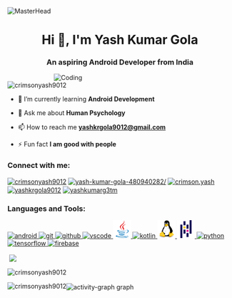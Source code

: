 ![MasterHead](https://i.redd.it/n8agw6z2smyb1.gif)
<h1 align="center">Hi 👋, I'm Yash Kumar Gola</h1>
<h3 align="center">An aspiring Android Developer from India</h3>
<img align="right" alt="Coding" width="400" src="">

<p align="left"> <img src="https://komarev.com/ghpvc/?username=crimsonyash9012&label=Profile%20views&color=0e75b6&style=flat" alt="crimsonyash9012" /> </p>

- 🌱 I’m currently learning **Android Development**

- 💬 Ask me about **Human Psychology**

- 📫 How to reach me **yashkrgola9012@gmail.com**

- ⚡ Fun fact **I am good with people**

<h3 align="left">Connect with me:</h3>
<p align="left">
<a href="https://twitter.com/crimsonyash9012" target="blank"><img align="center" src="https://media.tenor.com/QMA2IhoAaE0AAAAM/multiversx-x-twitter.gif" alt="crimsonyash9012" height="40" width="40" /></a>
<a href="https://linkedin.com/in/yash-kumar-gola-480940282/" target="blank"><img align="center" src="https://raw.githubusercontent.com/rahuldkjain/github-profile-readme-generator/master/src/images/icons/Social/linked-in-alt.svg" alt="yash-kumar-gola-480940282/" height="30" width="40" /></a>
<a href="https://instagram.com/crimson.yash" target="blank"><img align="center" src="https://i.ibb.co/zHrQkhB/ezgif-5-116f5c0a3c.gif" alt="crimson.yash" height="40" width="40" /></a>
<a href="https://www.leetcode.com/yashkrgola9012" target="blank"><img align="center" src="https://raw.githubusercontent.com/rahuldkjain/github-profile-readme-generator/master/src/images/icons/Social/leet-code.svg" alt="yashkrgola9012" height="30" width="40" /></a>
<a href="https://auth.geeksforgeeks.org/user/yashkumarg3tm" target="blank"><img align="center" src="https://raw.githubusercontent.com/rahuldkjain/github-profile-readme-generator/master/src/images/icons/Social/geeks-for-geeks.svg" alt="yashkumarg3tm" height="30" width="40" /></a>
</p>

<h3 align="left">Languages and Tools:</h3>
<p align="left"> <a href="https://developer.android.com" target="_blank" rel="noreferrer"> <img src="https://user-images.githubusercontent.com/74038190/212281763-e6ecd7ef-c4aa-45b6-a97c-f33f6bb592bd.gif" alt="android" width="40" height="40"/> </a> <a href="https://git-scm.com/" target="_blank" rel="noreferrer"> <img src="https://user-images.githubusercontent.com/74038190/212281775-b468df30-4edc-4bf8-a4ee-f52e1aaddc86.gif" alt="git" width="90" height="40"/> </a> <a href="https://github.com/" target="_blank" rel="noreferrer"> <img src="https://user-images.githubusercontent.com/74038190/212257468-1e9a91f1-b626-4baa-b15d-5c385dfa7ed2.gif" alt="github" width="40" height="40"/> </a><a href="https://code.visualstudio.com/" target="_blank" rel="noreferrer"> <img src="https://user-images.githubusercontent.com/74038190/212257465-7ce8d493-cac5-494e-982a-5a9deb852c4b.gif" alt="vscode" width="40" height="40"/> </a><a href="https://www.java.com" target="_blank" rel="noreferrer"> <img src="https://raw.githubusercontent.com/devicons/devicon/master/icons/java/java-original.svg" alt="java" width="40" height="40"/> </a> <a href="https://kotlinlang.org" target="_blank" rel="noreferrer"> <img src="https://www.vectorlogo.zone/logos/kotlinlang/kotlinlang-icon.svg" alt="kotlin" width="40" height="40"/> </a> <a href="https://www.linux.org/" target="_blank" rel="noreferrer"> <img src="https://raw.githubusercontent.com/devicons/devicon/master/icons/linux/linux-original.svg" alt="linux" width="40" height="40"/> </a> <a href="https://pandas.pydata.org/" target="_blank" rel="noreferrer"> <img src="https://raw.githubusercontent.com/devicons/devicon/2ae2a900d2f041da66e950e4d48052658d850630/icons/pandas/pandas-original.svg" alt="pandas" width="40" height="40"/> </a> <a href="https://www.python.org" target="_blank" rel="noreferrer"> <img src="https://user-images.githubusercontent.com/74038190/212257472-08e52665-c503-4bd9-aa20-f5a4dae769b5.gif" alt="python" width="40" height="40"/> </a> <a href="https://www.tensorflow.org" target="_blank" rel="noreferrer"> <img src="https://www.vectorlogo.zone/logos/tensorflow/tensorflow-icon.svg" alt="tensorflow" width="40" height="40"/> </a> <a href="https://firebase.google.com/" target="_blank" rel="noreferrer"> <img src="https://cdn.iconscout.com/icon/free/png-256/free-firebase-1-282796.png" alt="firebase" width="40" height="40"/> </a></p>

<p>&nbsp;<img align="center" src="https://bad-apple-github-readme.vercel.app/api?username=crimsonyash9012&show_icons=true&count_private=true&line_height=20&icon_color=00b3ff&theme=nightowl&title_color=00b3ff" /></p>

<p><img align="center" src="https://streak-stats.demolab.com/?user=crimsonyash9012&count_private=true&theme=nightowl&title_color=00b3ff" alt="crimsonyash9012" /></p>
<p><img align="left" src="https://github-readme-mwendwa.vercel.app/api/top-langs/?username=crimsonyash9012&layout=compact&count_private=true&theme=nightowl&title_color=00b3ff" alt="crimsonyash9012" /></p>
<p><img align="center" src="https://github-readme-activity-graph.vercel.app/graph?username=crimsonyash9012&radius=16&theme=nightowl&area=true&order=5" height="300" alt="activity-graph graph"  /></p>
